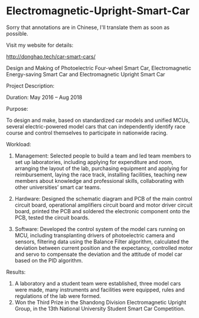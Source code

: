 # Electromagnetic-Upright-Smart-Car

Sorry that annotations are in Chinese, I'll translate them as soon as possible.

Visit my website for details:

http://donghao.tech/car-smart-cars/

Design and Making of Photoelectric Four-wheel Smart Car, Electromagnetic Energy-saving Smart Car and Electromagnetic Upright Smart Car

Project Description:

Duration: May 2016 – Aug 2018

Purpose:

To design and make, based on standardized car models and unified MCUs, several electric-powered model cars that can independently identify race course and control themselves to participate in nationwide racing.

Workload:

1. Management: Selected people to build a team and led team members to set up laboratories, including applying for expenditure and room, arranging the layout of the lab, purchasing equipment and applying for reimbursement, laying the race track, installing facilities, teaching new members about knowledge and professional skills, collaborating with other universities’ smart car teams.

2. Hardware: Designed the schematic diagram and PCB of the main control circuit board, operational amplifiers circuit board and motor driver circuit board, printed the PCB and soldered the electronic component onto the PCB, tested the circuit boards.

3. Software: Developed the control system of the model cars running on MCU, including transplanting drivers of photoelectric camera and sensors, filtering data using the Balance Filter algorithm, calculated the deviation between current position and the expectancy, controlled motor and servo to compensate the deviation and the attitude of model car based on the PID algorithm.

Results:

1. A laboratory and a student team were established, three model cars were made, many instruments and facilities were equipped, rules and regulations of the lab were formed.
2. Won the Third Prize in the Shandong Division Electromagnetic Upright Group, in the 13th National University Student Smart Car Competition.
